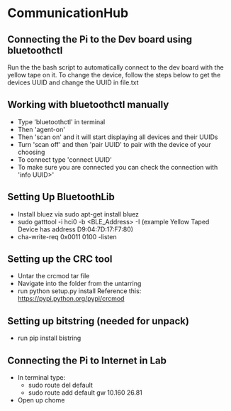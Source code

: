 # CommunicationHub
## Connecting the Pi to the Dev board using bluetoothctl
Run the the bash script to automatically connect to the dev board with the yellow tape on it. To change the device, follow the steps below to get the devices UUID and change the UUID in file.txt

## Working with bluetoothctl manually
  - Type 'bluetoothctl' in terminal 
  - Then 'agent-on'
  - Then 'scan on' and it will start displaying all devices and their UUIDs
  - Turn 'scan off' and then 'pair UUID' to pair with the device of your choosing
  - To connect type 'connect UUID' 
  - To make sure you are connected you can check the connection with 'info UUID>'
  
## Setting Up BluetoothLib
  - Install bluez via sudo apt-get install bluez
  - sudo gatttool -i hci0 -b <BLE_Address> -I  (example Yellow Taped Device has address D9:04:7D:17:F7:80) 
  - cha-write-req 0x0011 0100 -listen

## Setting up the CRC tool
  - Untar the crcmod tar file
  - Navigate into the folder from the untarring
  - run python setup.py install
  Reference this: https://pypi.python.org/pypi/crcmod

## Setting up bitstring (needed for unpack)
  - run pip install bistring
  
## Connecting the Pi to Internet in Lab
  - In terminal type: 
     - sudo route del default
     - sudo route add default gw 10.160 26.81
  - Open up chome
